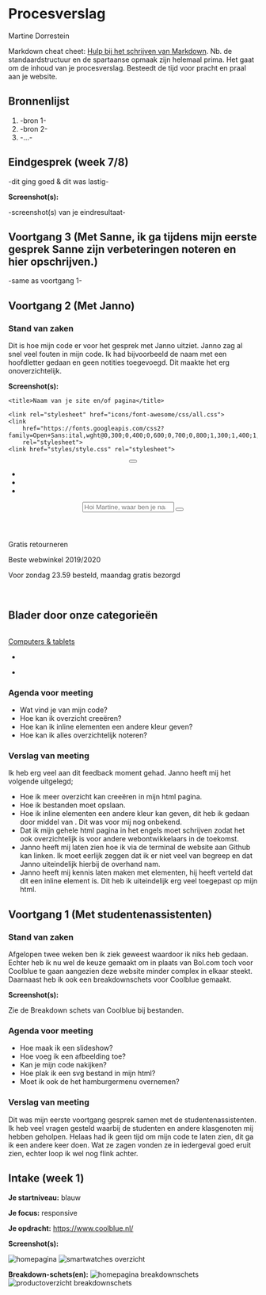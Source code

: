 # Procesverslag
Martine Dorrestein 

Markdown cheat cheet: [Hulp bij het schrijven van Markdown](https://github.com/adam-p/markdown-here/wiki/Markdown-Cheatsheet). Nb. de standaardstructuur en de spartaanse opmaak zijn helemaal prima. Het gaat om de inhoud van je procesverslag. Besteedt de tijd voor pracht en praal aan je website.



## Bronnenlijst
1. -bron 1-
2. -bron 2-
3. -...-



## Eindgesprek (week 7/8)

-dit ging goed & dit was lastig-

**Screenshot(s):**

-screenshot(s) van je eindresultaat-



## Voortgang 3 (Met Sanne, ik ga tijdens mijn eerste gesprek Sanne zijn verbeteringen noteren en hier opschrijven.)

-same as voortgang 1-



## Voortgang 2 (Met Janno)

### Stand van zaken

Dit is hoe mijn code er voor het gesprek met Janno uitziet. Janno zag al snel veel fouten in mijn code. Ik had bijvoorbeeld de naam met een hoofdletter gedaan en geen notities toegevoegd. Dit maakte het erg onoverzichtelijk. 

**Screenshot(s):**

<!doctype html>
<html lang="nl">

<head>
	<meta charset="UTF-8">
	<meta name="author" content="jouw naam">
	<meta name="viewport" content="width=device-width, initial-scale=1">

	<title>Naam van je site en/of pagina</title>

	<link rel="stylesheet" href="icons/font-awesome/css/all.css">
	<link
		href="https://fonts.googleapis.com/css2?family=Open+Sans:ital,wght@0,300;0,400;0,600;0,700;0,800;1,300;1,400;1,600;1,700;1,800&display=swap"
		rel="stylesheet">
	<link href="styles/style.css" rel="stylesheet">
</head>

<body>
	<header>
		<section>
			<button><i class="fas fa-bars"></i></button>
			<nav>
				<img src="images/logo.png" alt="">
				<ul>
					<li><a href=""><i class="far fa-user"></i></a></li>
					<li><a href=""><i class="far fa-heart"></i></a></li>
					<li><a href=""><i class="fas fa-shopping-cart"></i></a></li>
				</ul>
			</nav>
		</section>
		<section id="zoeken">
			<input type="search" placeholder="Hoi Martine, waar ben je naar op zoek?">
			<button>
				<i class="fas fa-search"></i></button>
		</section>
	</header>
	<main>
		<section id="ticker">
			<p><i class="fas fa-check"> </i><span>Gratis</span> retourneren</p>
			<p><i class="fas fa-check"></i> <span>Beste</span> webwinkel 2019/2020</p>
			<p><i class="fas fa-check"></i> Voor <span>zondag 23.59</span> besteld, maandag <span>gratis</span> bezorgd
			</p>
		</section>
		<section id="hero"></section>
		<section id="reclame1">
			<img src="images/zonnepanelen.jpg" alt="">
			<img src="images/virtueel-alle-tvs.jpg" alt="">
		</section>
		<section id="categorieen">
			<h1>Blader door onze categorieën</h1>
			<div class="scroller">
				<div>
					<section class="categorie">
						<a href="">
							<img src="images/computers-tablets.png" alt="">
							<p>Computers & tablets</p>
						</a>
					</section>
				</div>
			</div>
		</section>
		<section class="vinkregel">
			<p></p>
		</section>
		<section id="eerder-bekeken"></section>
		<section class="vinkregel">
			<p></p>
		</section>
		<section id="reclame2"></section>
		<section class="vinkregel">
			<p></p>
		</section>
		<section id="aandachtstrekkers"></section>
	</main>
	<footer>
		<nav>
			<ul>
				<li></li>
			</ul>
		</nav>
		<section id="vraag"></section>
		<section id="betaalmogelijkheden">
			<div></div>
			<div></div>
		</section>
		<section id="voorwaarden">
			<nav>
				<ul>
					<li></li>
				</ul>
			</nav>
			<div></div>
			<div></div>
		</section>
	</footer>
	<script src="scripts/script.js"></script>
</body>

### Agenda voor meeting

- Wat vind je van mijn code?
- Hoe kan ik overzicht creeëren?
- Hoe kan ik inline elementen een andere kleur geven?
- Hoe kan ik alles overzichtelijk noteren?

### Verslag van meeting

Ik heb erg veel aan dit feedback moment gehad. Janno heeft mij het volgende uitgelegd;
- Hoe ik meer overzicht kan creeëren in mijn html pagina.
- Hoe ik bestanden moet opslaan.
- Hoe ik inline elementen een andere kleur kan geven, dit heb ik gedaan door middel van <span>. Dit was voor mij nog onbekend.
- Dat ik mijn gehele html pagina in het engels moet schrijven zodat het ook overzichtelijk is voor andere webontwikkelaars in de toekomst.
- Janno heeft mij laten zien hoe ik via de terminal de website aan Github kan linken. Ik moet eerlijk zeggen dat ik er niet veel van begreep en dat Janno uiteindelijk hierbij de overhand nam. 
- Janno heeft mij kennis laten maken met <span> elementen, hij heeft verteld dat dit een inline element is. Dit heb ik uiteindelijk erg veel toegepast op mijn html.



## Voortgang 1 (Met studentenassistenten)

### Stand van zaken

Afgelopen twee weken ben ik ziek geweest waardoor ik niks heb gedaan. Echter heb ik nu wel de keuze gemaakt om in plaats van Bol.com toch voor Coolblue te gaan aangezien deze website minder complex in elkaar steekt. Daarnaast heb ik ook een breakdownschets voor Coolblue gemaakt.

**Screenshot(s):**

Zie de Breakdown schets van Coolblue bij bestanden.

### Agenda voor meeting

- Hoe maak ik een slideshow?
- Hoe voeg ik een afbeelding toe?
- Kan je mijn code nakijken?
- Hoe plak ik een svg bestand in mijn html?
- Moet ik ook de het hamburgermenu overnemen?

### Verslag van meeting

Dit was mijn eerste voortgang gesprek samen met de studentenassistenten. Ik heb veel vragen gesteld waarbij de studenten en andere klasgenoten mij hebben geholpen. Helaas had ik geen tijd om mijn code te laten zien, dit ga ik een andere keer doen. Wat ze zagen vonden ze in iedergeval goed eruit zien, echter loop ik wel nog flink achter.



## Intake (week 1)

**Je startniveau:** blauw

**Je focus:** responsive

**Je opdracht:** https://www.coolblue.nl/

**Screenshot(s):**

![homepagina](images/home.png)
![smartwatches overzicht](images/smartwatches.png)

**Breakdown-schets(en):**
![homepagina breakdownschets](images/homepagina-breakdownschets.png)
![productoverzicht breakdownschets](images/productoverzicht-breakdownschets.png)
